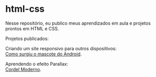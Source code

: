 # html-css
Nesse repositório, eu publico meus aprendizados em aula e projetos prontos em HTML e CSS.

Projetos publicados:

Criando um site responsivo para outros dispositivos: <br>
<a href="https://lalaricas.github.io/projeto-android/">Como surgiu o mascote do Android</a>.

Aprendendo o efeito Parallax: <br>
<a href="https://lalaricas.github.io/projeto-cordel/">Cordel Moderno</a>.